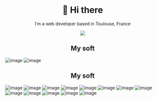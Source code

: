<h1 align="center">👋 Hi there</h1>
<p align="center">I’m a web developer based in Toulouse, France</p>
<p align="center">
  <a href="https://github.com/ESKYoung/shields-io-visitor-counter" target="_blank">
  <img src="https://shields-io-visitor-counter.herokuapp.com/badge?page=6LpUkQSgQm.6LpUkQSgQm&style=for-the-badge">
<a>
</p>
    
<h2 align="center">My soft</h2>
    
![image](https://img.shields.io/badge/ProtonMail-8B89CC?style=for-the-badge&logo=protonmail&logoColor=white)
![image](https://img.shields.io/badge/Graphene_OS-D3D3D3?style=for-the-badge&logo=grapheneOS&logoColor=black)

<h2 align="center">My soft</h2>

![image](https://img.shields.io/badge/Markdown-000000?style=for-the-badge&logo=markdown&logoColor=white)
![image](https://img.shields.io/badge/JavaScript-323330?style=for-the-badge&logo=javascript&logoColor=F7DF1E)
![image](https://img.shields.io/badge/TypeScript-007ACC?style=for-the-badge&logo=typescript&logoColor=white)
![image](https://img.shields.io/badge/Node.js-339933?style=for-the-badge&logo=nodedotjs&logoColor=white)
![image](https://img.shields.io/badge/Deno-464647?style=for-the-badge&logo=deno&logoColor=white)
![image](https://img.shields.io/badge/HTML5-E34F26?style=for-the-badge&logo=html5&logoColor=white)
![image](https://img.shields.io/badge/CSS3-1572B6?style=for-the-badge&logo=css3&logoColor=white)
![image](https://img.shields.io/badge/MySQL-00000F?style=for-the-badge&logo=mysql&logoColor=white)
![image](https://img.shields.io/badge/MongoDB-008000?style=for-the-badge&logo=MongoDB&logoColor=white)
![image](https://img.shields.io/badge/Java-ED8B00?style=for-the-badge&logo=java&logoColor=white)
![image](https://img.shields.io/badge/GraphQL-ff007f?style=for-the-badge&logo=GraphQL&logoColor=white)
![image](https://img.shields.io/badge/Flask-D3D3D3?style=for-the-badge&logo=flask&logoColor=black)
![image](https://img.shields.io/badge/Docker-D3D3D3?style=for-the-badge&logo=docker&logoColor=blue)


